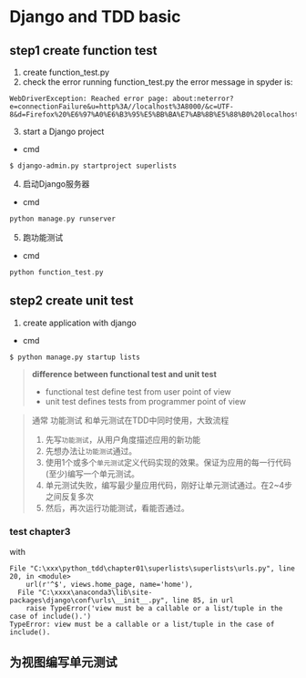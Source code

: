 # Django and TDD basic

## step1 create function test
1. create function_test.py
2. check the error running function_test.py
  the error message in spyder is:
```
WebDriverException: Reached error page: about:neterror?e=connectionFailure&u=http%3A//localhost%3A8000/&c=UTF-8&d=Firefox%20%E6%97%A0%E6%B3%95%E5%BB%BA%E7%AB%8B%E5%88%B0%20localhost%3A8000%20%E6%9C%8D%E5%8A%A1%E5%99%A8%E7%9A%84%E8%BF%9E%E6%8E%A5%E3%80%82
```
3. start a Django project
  - cmd
  ```
  $ django-admin.py startproject superlists
  ```
4. 启动Django服务器
  - cmd
  ```C
  python manage.py runserver
  ```
5. 跑功能测试
  - cmd
  ```C
  python function_test.py
  ```
## step2 create unit test
1. create application with django
  - cmd
  ```
  $ python manage.py startup lists
  ```
> **difference between functional test and unit test**
> - functional test define test from user point of view
> - unit test defines tests from programmer point of view

> 通常 功能测试 和单元测试在TDD中同时使用，大致流程
> 1. 先写`功能测试`，从用户角度描述应用的新功能
> 2. 先想办法让`功能测试`通过。
> 3. 使用1个或多个`单元测试`定义代码实现的效果。保证为应用的每一行代码(至少)编写一个单元测试。
> 4. 单元测试失败，编写最少量应用代码，刚好让单元测试通过。在2~4步之间反复多次
> 5. 然后，再次运行功能测试，看能否通过。

### test chapter3
with 
```
File "C:\xxx\python_tdd\chapter01\superlists\superlists\urls.py", line 20, in <module>
    url(r'^$', views.home_page, name='home'),
  File "C:\xxxx\anaconda3\lib\site-packages\django\conf\urls\__init__.py", line 85, in url
    raise TypeError('view must be a callable or a list/tuple in the case of include().')
TypeError: view must be a callable or a list/tuple in the case of include().
```

## 为视图编写单元测试
